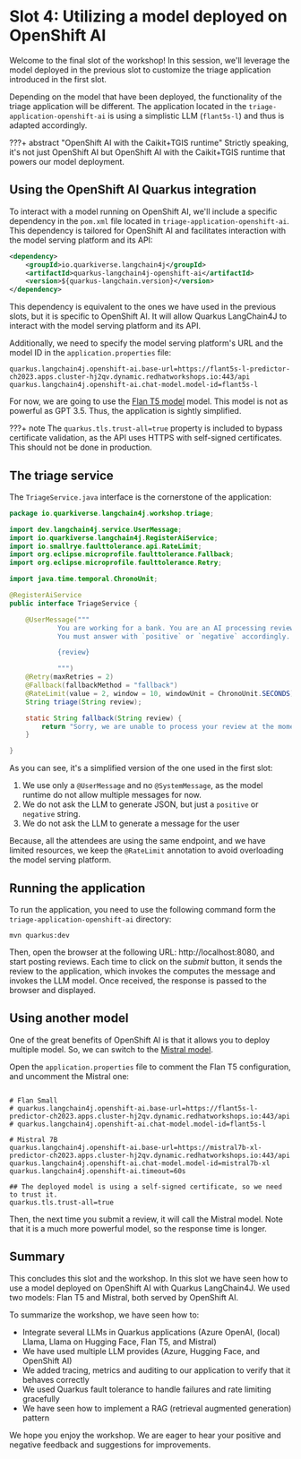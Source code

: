 # Slot 4: Utilizing a model deployed on OpenShift AI

Welcome to the final slot of the workshop!
In this session, we'll leverage the model deployed in the previous slot to customize the triage application introduced in the first slot.

Depending on the model that have been deployed, the functionality of the triage application will be different.
The application located in the `triage-application-openshift-ai` is using a simplistic LLM (`flant5s-l`) and thus is adapted accordingly.

???+ abstract "OpenShift AI with the Caikit+TGIS runtime"
    Strictly speaking, it's not just OpenShift AI but OpenShift AI with the Caikit+TGIS runtime that powers our model deployment.

## Using the OpenShift AI Quarkus integration

To interact with a model running on OpenShift AI, we'll include a specific dependency in the `pom.xml` file located in `triage-application-openshift-ai`.
This dependency is tailored for OpenShift AI and facilitates interaction with the model serving platform and its API:

```xml
<dependency>
    <groupId>io.quarkiverse.langchain4j</groupId>
    <artifactId>quarkus-langchain4j-openshift-ai</artifactId>
    <version>${quarkus-langchain.version}</version>
</dependency>
```
This dependency is equivalent to the ones we have used in the previous slots, but it is specific to OpenShift AI.
It will allow Quarkus LangChain4J to interact with the model serving platform and its API.

Additionally, we need to specify the model serving platform's URL and the model ID in the `application.properties` file:

```properties
quarkus.langchain4j.openshift-ai.base-url=https://flant5s-l-predictor-ch2023.apps.cluster-hj2qv.dynamic.redhatworkshops.io:443/api
quarkus.langchain4j.openshift-ai.chat-model.model-id=flant5s-l
```

For now, we are going to use the [Flan T5 model](https://paperswithcode.com/method/flan-t5) model.
This model is not as powerful as GPT 3.5.
Thus, the application is sightly simplified.

???+ note
    The `quarkus.tls.trust-all=true` property is included to bypass certificate validation, as the API uses HTTPS with self-signed certificates. This should not be done in production.

## The triage service

The `TriageService.java` interface is the cornerstone of the application:

```java
package io.quarkiverse.langchain4j.workshop.triage;

import dev.langchain4j.service.UserMessage;
import io.quarkiverse.langchain4j.RegisterAiService;
import io.smallrye.faulttolerance.api.RateLimit;
import org.eclipse.microprofile.faulttolerance.Fallback;
import org.eclipse.microprofile.faulttolerance.Retry;

import java.time.temporal.ChronoUnit;

@RegisterAiService
public interface TriageService {

    @UserMessage("""
            You are working for a bank. You are an AI processing reviews about financial products. You need to triage the reviews into positive and negative ones.
            You must answer with `positive` or `negative` accordingly.

            {review}

            """)
    @Retry(maxRetries = 2)
    @Fallback(fallbackMethod = "fallback")
    @RateLimit(value = 2, window = 10, windowUnit = ChronoUnit.SECONDS)
    String triage(String review);

    static String fallback(String review) {
        return "Sorry, we are unable to process your review at the moment. Please try again later.";
    }

}

```

As you can see, it's a simplified version of the one used in the first slot:

1. We use only a `@UserMessage` and no `@SystemMessage`, as the model runtime do not allow multiple messages for now.
2. We do not ask the LLM to generate JSON, but just a `positive` or `negative` string.
3. We do not ask the LLM to generate a message for the user

Because, all the attendees are using the same endpoint, and we have limited resources, we keep the `@RateLimit` annotation to avoid overloading the model serving platform.

## Running the application

To run the application, you need to use the following command form the `triage-application-openshift-ai` directory:

```shell
mvn quarkus:dev
```

Then, open the browser at the following URL: http://localhost:8080, and start posting reviews.
Each time to click on the _submit_ button, it sends the review to the application, which invokes the computes the message and invokes
the LLM model.
Once received, the response is passed to the browser and displayed.

## Using another model

One of the great benefits of OpenShift AI is that it allows you to deploy multiple model.
So, we can switch to the [Mistral model](https://docs.mistral.ai/).

Open the `application.properties` file to comment the Flan T5 configuration, and uncomment the Mistral one:

```properties

# Flan Small
# quarkus.langchain4j.openshift-ai.base-url=https://flant5s-l-predictor-ch2023.apps.cluster-hj2qv.dynamic.redhatworkshops.io:443/api
# quarkus.langchain4j.openshift-ai.chat-model.model-id=flant5s-l

# Mistral 7B
quarkus.langchain4j.openshift-ai.base-url=https://mistral7b-xl-predictor-ch2023.apps.cluster-hj2qv.dynamic.redhatworkshops.io:443/api
quarkus.langchain4j.openshift-ai.chat-model.model-id=mistral7b-xl
quarkus.langchain4j.openshift-ai.timeout=60s

## The deployed model is using a self-signed certificate, so we need to trust it.
quarkus.tls.trust-all=true
```

Then, the next time you submit a review, it will call the Mistral model.
Note that it is a much more powerful model, so the response time is longer.

## Summary

This concludes this slot and the workshop.
In this slot we have seen how to use a model deployed on OpenShift AI with Quarkus LangChain4J.
We used two models: Flan T5 and Mistral, both served by OpenShift AI.

To summarize the workshop, we have seen how to:

* Integrate several LLMs in Quarkus applications (Azure OpenAI, (local) Llama, Llama on Hugging Face, Flan T5, and Mistral)
* We have used multiple LLM provides (Azure, Hugging Face, and OpenShift AI)
* We added tracing, metrics and auditing to our application to verify that it behaves correctly
* We used Quarkus fault tolerance to handle failures and rate limiting gracefully
* We have seen how to implement a RAG (retrieval augmented generation) pattern

We hope you enjoy the workshop.
We are eager to hear your positive and negative feedback and suggestions for improvements.
